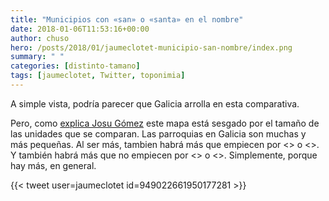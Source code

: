 ```yaml
---
title: "Municipios con «san» o «santa» en el nombre"
date: 2018-01-06T11:53:16+00:00
author: chuso
hero: /posts/2018/01/jaumeclotet-municipio-san-nombre/index.png
summary: " "
categories: [distinto-tamano]
tags: [jaumeclotet, Twitter, toponimia]
---
```

A simple vista, podría parecer que Galicia arrolla en esta comparativa.

Pero, como [explica Josu Gómez](https://twitter.com/chusop/status/949609809707503616) este mapa está sesgado por el tamaño de las unidades que se comparan. Las parroquias en Galicia son muchas y más pequeñas. Al ser más, tambien habrá más que empiecen por <<san>> o <<santa>>. Y también habrá más que no empiecen por <<san>> o <<santa>>. Simplemente, porque hay más, en general.

{{< tweet user=jaumeclotet id=949022661950177281 >}}
